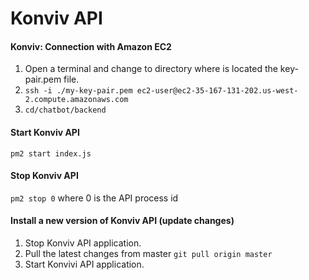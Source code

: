 # Konviv API

#### Konviv: Connection with Amazon EC2
1. Open a terminal and change to directory where is located the key-pair.pem file.
2. `ssh -i ./my-key-pair.pem ec2-user@ec2-35-167-131-202.us-west-2.compute.amazonaws.com`
3. `cd/chatbot/backend`

#### Start Konviv API
`pm2 start index.js`

#### Stop Konviv API
`pm2 stop 0` where 0 is the API process id

#### Install a new version of Konviv API (update changes)
1. Stop Konviv API application.
2. Pull the latest changes from master `git pull origin master`
3. Start Konvivi API application.
